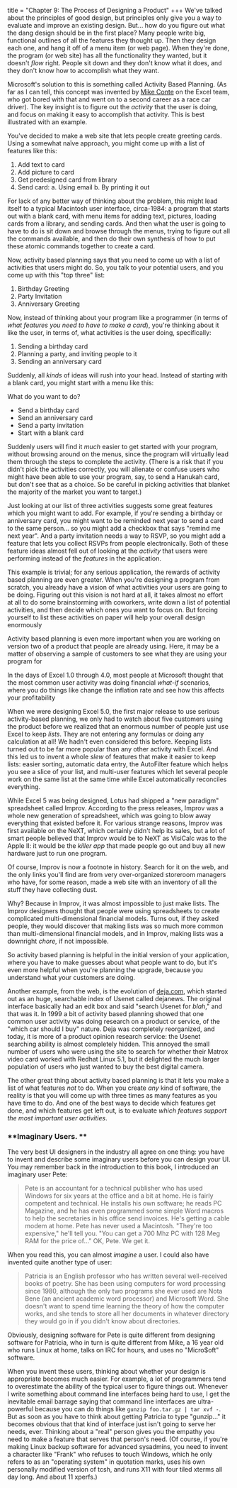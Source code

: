 title = "Chapter 9: The Process of Designing a Product"
+++
We've talked about the principles of good design, but principles only give you a way to evaluate and improve an existing design. But... how do you figure out what the dang design should be in the first place? Many people write big, functional outlines of all the features they thought up. Then they design each one, and hang it off of a menu item (or web page). When they're done, the program (or web site) has all the functionality they wanted, but it doesn't *flow* right. People sit down and they don't know what it does, and they don't know how to accomplish what they want.

Microsoft's solution to this is something called Activity Based Planning. (As far as I can tell, this concept was invented by [Mike Conte](http://www.conte.org/) on the Excel team, who got bored with that and went on to a second career as a race car driver). The key insight is to figure out the *activity* that the user is doing, and focus on making it easy to accomplish that activity. This is best illustrated with an example.

You've decided to make a web site that lets people create greeting cards. Using a somewhat naïve approach, you might come up with a list of features like this:


1. Add text to card
2. Add picture to card
3. Get predesigned card from library
4. Send card:
    a. Using email
    b. By printing it out

For lack of any better way of thinking about the problem, this might lead itself to a typical Macintosh user interface, circa-1984: a program that starts out with a blank card, with menu items for adding text, pictures, loading cards from a library, and sending cards. And then what the user is going to have to do is sit down and browse through the menus, trying to figure out all the commands available, and then do their own synthesis of how to put these atomic commands together to create a card.

Now, activity based planning says that you need to come up with a list of activities that users might do. So, you talk to your potential users, and you come up with this "top three" list:


1. Birthday Greeting
2. Party Invitation
3. Anniversary Greeting

Now, instead of thinking about your program like a programmer (in terms of *what features you need to have to make a card*), you're thinking about it like the user, in terms of, what activities is the user doing, specifically:



1. Sending a birthday card
2. Planning a party, and inviting people to it
3. Sending an anniversary card


Suddenly, all *kinds* of ideas will rush into your head. Instead of starting with a blank card, you might start with a menu like this:


What do you want to do?

* Send a birthday card
* Send an anniversary card
* Send a party invitation
* Start with a blank card


Suddenly users will find it *much* easier to get started with your program, without browsing around on the menus, since the program will virtually lead them through the steps to complete the activity. (There is a risk that if you didn't pick the activities correctly, you will alienate or confuse users who might have been able to use your program, say, to send a Hanukah card, but don't see that as a choice. So be careful in picking activities that blanket the majority of the market you want to target.)

Just looking at our list of three activities suggests some great features which you might want to add. For example, if you're sending a birthday or anniversary card, you might want to be reminded next year to send a card to the same person... so you might add a checkbox that says "remind me next year". And a party invitation needs a way to RSVP, so you might add a feature that lets you collect RSVPs from people electronically. Both of these feature ideas almost fell out of looking at the *activity* that users were performing instead of the *features* in the application.

This example is trivial; for any serious application, the rewards of activity based planning are even greater. When you're designing a program from scratch, you already have a vision of what activities your users are going to be doing. Figuring out this vision is not hard at all, it takes almost no effort at all to do some brainstorming with coworkers, write down a list of potential activities, and then decide which ones you want to focus on. But forcing yourself to list these activities on paper will help your overall design enormously

Activity based planning is even more important when you are working on version two of a product that people are already using. Here, it may be a matter of observing a sample of customers to see what they are using your program for

In the days of Excel 1.0 through 4.0, most people at Microsoft thought that the most common user activity was doing financial *what-if* scenarios, where you do things like change the inflation rate and see how this affects your profitability

When we were designing Excel 5.0, the first major release to use serious activity-based planning, we only had to watch about five customers using the product before we realized that an enormous number of people just use Excel to keep *lists*. They are not entering any formulas or doing any calculation at all! We hadn't even considered this before. Keeping lists turned out to be far more popular than any other activity with Excel. And this led us to invent a whole *slew* of features that make it easier to keep lists: easier sorting, automatic data entry, the AutoFilter feature which helps you see a slice of your list, and multi-user features which let several people work on the same list at the same time while Excel automatically reconciles everything.

While Excel 5 was being designed, Lotus had shipped a "new paradigm" spreadsheet called Improv. According to the press releases, Improv was a whole new generation of spreadsheet, which was going to blow away everything that existed before it. For various strange reasons, Improv was first available on the NeXT, which certainly didn't help its sales, but a lot of smart people believed that Improv would be to NeXT as VisiCalc was to the Apple II: it would be the *killer app* that made people go out and buy all new hardware just to run one program.

Of course, Improv is now a footnote in history. Search for it on the web, and the only links you'll find are from very over-organized storeroom managers who have, for some reason, made a web site with an inventory of all the stuff they have collecting dust.

Why? Because in Improv, it was almost impossible to just make lists. The Improv designers thought that people were using spreadsheets to create complicated multi-dimensional financial models. Turns out, if they asked people, they would discover that making lists was so much more common than multi-dimensional financial models, and in Improv, making lists was a downright *chore,* if not impossible.

So activity based planning is helpful in the initial version of your application, where you have to make guesses about what people want to do, but it's even more helpful when you're planning the upgrade, because you understand what your customers are doing.

Another example, from the web, is the evolution of [deja.com](http://www.deja.com/), which started out as an huge, searchable index of Usenet called dejanews. The original interface basically had an edit box and said "search Usenet for *blah*," and that was it. In 1999 a bit of activity based planning showed that one common user activity was doing research on a product or service, of the "which car should I buy" nature. Deja was completely reorganized, and today, it is more of a product opinion research service: the Usenet searching ability is almost completely hidden. This annoyed the small number of users who were using the site to search for whether their Matrox video card worked with Redhat Linux 5.1, but it delighted the much larger population of users who just wanted to buy the best digital camera.

The other great thing about activity based planning is that it lets you make a list of what features *not* to do. When you create *any* kind of software, the reality is that you will come up with three times as many features as you have time to do. And one of the best ways to decide which features get done, and which features get left out, is to evaluate *which features support the most important user activities*.

###  **Imaginary Users. **
The very best UI designers in the industry all agree on one thing: you have to invent and describe some imaginary users before you can design your UI. You may remember back in the introduction to this book, I introduced an imaginary user Pete:


> Pete is an accountant for a technical publisher who has used Windows for six years at the office and a bit at home. He is fairly competent and technical. He installs his own software; he reads PC Magazine, and he has even programmed some simple Word macros to help the secretaries in his office send invoices. He's getting a cable modem at home. Pete has never used a Macintosh. "They're too expensive," he'll tell you. "You can get a 700 Mhz PC with 128 Meg RAM for the price of..." OK, Pete. We get it.

When you read this, you can almost *imagine* a user. I could also have invented quite another type of user:


> Patricia is an English professor who has written several well-received books of poetry. She has been using computers for word processing since 1980, although the only two programs she ever used are Nota Bene (an ancient academic word processor) and Microsoft Word. She doesn't want to spend time learning the theory of how the computer works, and she tends to store all her documents in whatever directory they would go in if you didn't know about directories.

Obviously, designing software for Pete is quite different from designing software for Patricia, who in turn is quite different from Mike, a 16 year old who runs Linux at home, talks on IRC for hours, and uses no "Micro$oft" software.

When you invent these users, thinking about whether your design is appropriate becomes much easier. For example, a lot of programmers tend to overestimate the ability of the typical user to figure things out. Whenever I write something about command line interfaces being hard to use, I get the inevitable email barrage saying that command line interfaces are ultra-powerful because you can do things like ```gunzip foo.tar.gz | tar xvf -```. But as soon as you have to think about getting Patricia to type "gunzip..." it becomes obvious that that kind of interface just isn't going to serve her needs, ever. Thinking about a "real" person gives you the empathy you need to make a feature that serves that person's need. (Of course, if you're making Linux backup software for advanced sysadmins, you need to invent a character like "Frank" who refuses to touch Windows, which he only refers to as an "operating system" in quotation marks, uses his own personally modified version of tcsh, and runs X11 with four tiled xterms all day long. And about 11 xperfs.)

